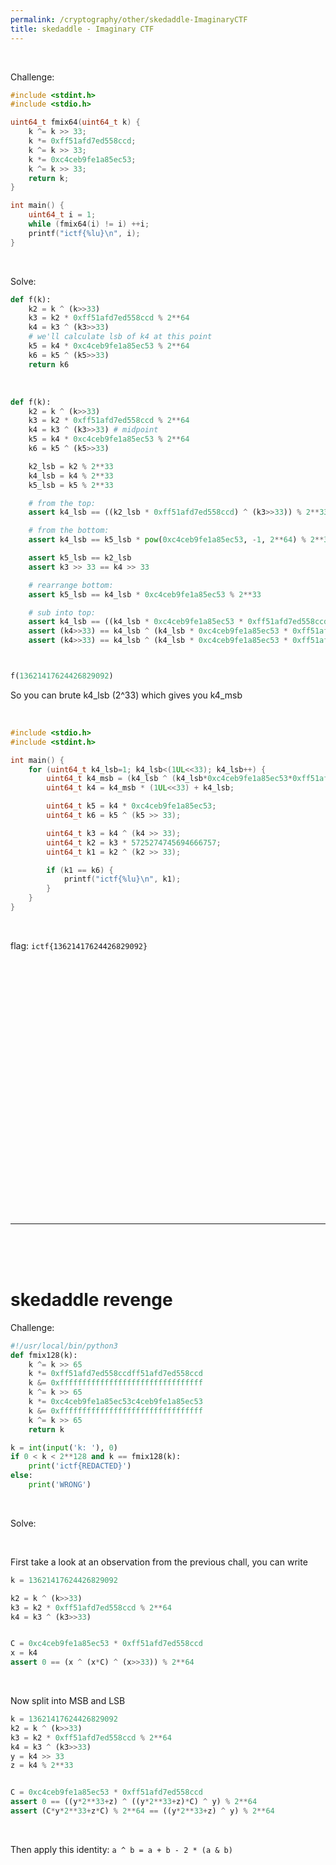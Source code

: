 ```yaml
---
permalink: /cryptography/other/skedaddle-ImaginaryCTF
title: skedaddle - Imaginary CTF
---
```


<br>


Challenge:

```c
#include <stdint.h>
#include <stdio.h>

uint64_t fmix64(uint64_t k) {
    k ^= k >> 33;
    k *= 0xff51afd7ed558ccd;
    k ^= k >> 33;
    k *= 0xc4ceb9fe1a85ec53;
    k ^= k >> 33;
    return k;
}

int main() {
    uint64_t i = 1;
    while (fmix64(i) != i) ++i;
    printf("ictf{%lu}\n", i);
}
```

<br>


Solve:



```python
def f(k):
    k2 = k ^ (k>>33)
    k3 = k2 * 0xff51afd7ed558ccd % 2**64
    k4 = k3 ^ (k3>>33)
    # we'll calculate lsb of k4 at this point
    k5 = k4 * 0xc4ceb9fe1a85ec53 % 2**64
    k6 = k5 ^ (k5>>33)
    return k6
```

<br>

```python
def f(k):
    k2 = k ^ (k>>33)
    k3 = k2 * 0xff51afd7ed558ccd % 2**64
    k4 = k3 ^ (k3>>33) # midpoint
    k5 = k4 * 0xc4ceb9fe1a85ec53 % 2**64
    k6 = k5 ^ (k5>>33)

    k2_lsb = k2 % 2**33
    k4_lsb = k4 % 2**33
    k5_lsb = k5 % 2**33

    # from the top:
    assert k4_lsb == ((k2_lsb * 0xff51afd7ed558ccd) ^ (k3>>33)) % 2**33

    # from the bottom:
    assert k4_lsb == k5_lsb * pow(0xc4ceb9fe1a85ec53, -1, 2**64) % 2**33

    assert k5_lsb == k2_lsb
    assert k3 >> 33 == k4 >> 33

    # rearrange bottom:
    assert k5_lsb == k4_lsb * 0xc4ceb9fe1a85ec53 % 2**33

    # sub into top:
    assert k4_lsb == ((k4_lsb * 0xc4ceb9fe1a85ec53 * 0xff51afd7ed558ccd) ^ (k4>>33)) % 2**33
    assert (k4>>33) == k4_lsb ^ (k4_lsb * 0xc4ceb9fe1a85ec53 * 0xff51afd7ed558ccd % 2**33)
    assert (k4>>33) == k4_lsb ^ (k4_lsb * 0xc4ceb9fe1a85ec53 * 0xff51afd7ed558ccd) & 0x1ffffffff



f(13621417624426829092)
```


So you can brute k4_lsb (2^33) which gives you k4_msb


<br>

```c
#include <stdio.h>
#include <stdint.h>

int main() {
    for (uint64_t k4_lsb=1; k4_lsb<(1UL<<33); k4_lsb++) {
        uint64_t k4_msb = (k4_lsb ^ (k4_lsb*0xc4ceb9fe1a85ec53*0xff51afd7ed558ccd)) & 0x1ffffffff;
        uint64_t k4 = k4_msb * (1UL<<33) + k4_lsb;

        uint64_t k5 = k4 * 0xc4ceb9fe1a85ec53;
        uint64_t k6 = k5 ^ (k5 >> 33);

        uint64_t k3 = k4 ^ (k4 >> 33);
        uint64_t k2 = k3 * 5725274745694666757;
        uint64_t k1 = k2 ^ (k2 >> 33);

        if (k1 == k6) {
            printf("ictf{%lu}\n", k1);
        }
    }
}
```

<br>



flag: `ictf{13621417624426829092}`








<br>

<br>

<br>

<br>

<br>

<br>

<br>

<br>

<br>

<br>

<br>

<br>

<br>

<br>

<br>

<br>

<br>

<br>

<br>

<br>

<br>

<br>

<br>

<br>

---

<br>

<br>

<br>


# skedaddle revenge

Challenge:

```python
#!/usr/local/bin/python3
def fmix128(k):
    k ^= k >> 65
    k *= 0xff51afd7ed558ccdff51afd7ed558ccd
    k &= 0xffffffffffffffffffffffffffffffff
    k ^= k >> 65
    k *= 0xc4ceb9fe1a85ec53c4ceb9fe1a85ec53
    k &= 0xffffffffffffffffffffffffffffffff
    k ^= k >> 65
    return k

k = int(input('k: '), 0)
if 0 < k < 2**128 and k == fmix128(k):
    print('ictf{REDACTED}')
else:
    print('WRONG')
```

<br>

Solve:




<br>

First take a look at an observation from the previous chall, you can write 

```python
k = 13621417624426829092

k2 = k ^ (k>>33)
k3 = k2 * 0xff51afd7ed558ccd % 2**64
k4 = k3 ^ (k3>>33)


C = 0xc4ceb9fe1a85ec53 * 0xff51afd7ed558ccd
x = k4
assert 0 == (x ^ (x*C) ^ (x>>33)) % 2**64
```

<br>

Now split into MSB and LSB

```python
k = 13621417624426829092
k2 = k ^ (k>>33)
k3 = k2 * 0xff51afd7ed558ccd % 2**64
k4 = k3 ^ (k3>>33)
y = k4 >> 33 
z = k4 % 2**33


C = 0xc4ceb9fe1a85ec53 * 0xff51afd7ed558ccd
assert 0 == ((y*2**33+z) ^ ((y*2**33+z)*C) ^ y) % 2**64
assert (C*y*2**33+z*C) % 2**64 == ((y*2**33+z) ^ y) % 2**64
```

<br>

Then apply this identity: `a ^ b = a + b - 2 * (a & b)`

